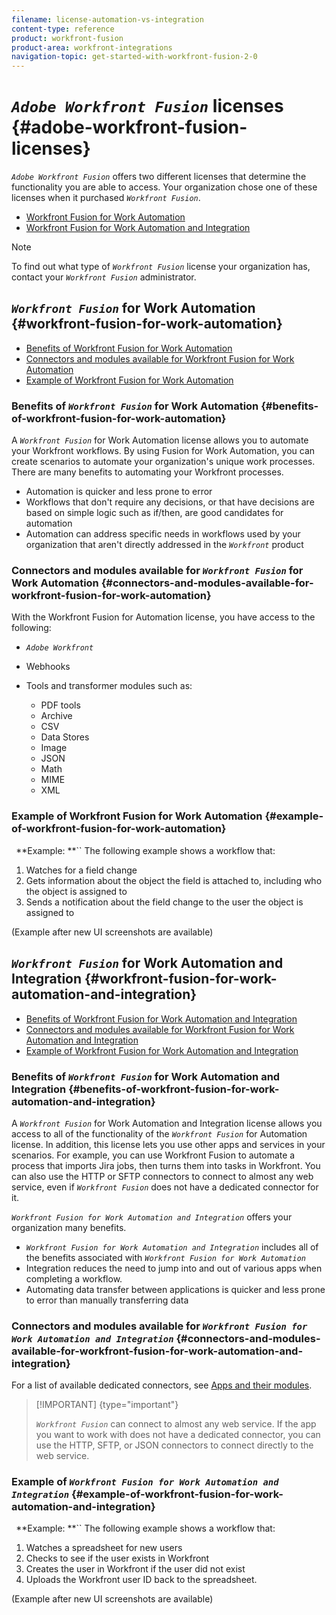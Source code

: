 ```yaml
---
filename: license-automation-vs-integration
content-type: reference
product: workfront-fusion
product-area: workfront-integrations
navigation-topic: get-started-with-workfront-fusion-2-0
---
```




# *`Adobe Workfront Fusion`* licenses {#adobe-workfront-fusion-licenses}

*`Adobe Workfront Fusion`* offers two different licenses that determine the functionality you are able to access. Your organization chose one of these licenses when it purchased *`Workfront Fusion`*. 



*  [Workfront Fusion for Work Automation](#for) 
*  [Workfront Fusion for Work Automation and Integration](#for2) 




>[!NOTE]
>
>To find out what type of *`Workfront Fusion`* license your organization has, contact your *`Workfront Fusion`* administrator.




## *`Workfront Fusion`* for Work Automation {#workfront-fusion-for-work-automation}




*  [Benefits of Workfront Fusion for Work Automation](#benefits) 
*  [Connectors and modules available for Workfront Fusion for Work Automation](#connecto) 
*  [Example of Workfront Fusion for Work Automation](#example) 




### Benefits of *`Workfront Fusion`* for Work Automation {#benefits-of-workfront-fusion-for-work-automation}

A *`Workfront Fusion`* for Work Automation license allows you to automate your Workfront workflows. By using Fusion for Work Automation, you can create scenarios to automate your organization's unique work processes. There are many benefits to automating your Workfront processes.



*  Automation is quicker and less prone to error
*  Workflows that don't require any decisions, or that have decisions are based on simple logic such as if/then, are good candidates for automation
*  Automation can address specific needs in workflows used by your organization that aren't directly addressed in the *`Workfront`* product




### Connectors and modules available for *`Workfront Fusion`* for Work Automation {#connectors-and-modules-available-for-workfront-fusion-for-work-automation}

With the Workfront Fusion for Automation license, you have access to the following:



*  *`Adobe Workfront`* 
*  Webhooks
*  Tools and transformer modules such as:

    
    
    *  PDF tools 
    *  Archive 
    *  CSV 
    *  Data Stores
    *  Image
    *  JSON
    *  Math
    *  MIME
    *  XML
    
    





### Example of Workfront Fusion for Work Automation {#example-of-workfront-fusion-for-work-automation}


` `**Example: **`` The following example shows a workflow that:



1.  Watches for a field change
1.  Gets information about the object the field is attached to, including who the object is assigned to
1.   Sends a notification about the field change to the user the object is assigned to


(Example after new UI screenshots are available)


## *`Workfront Fusion`* for Work Automation and Integration {#workfront-fusion-for-work-automation-and-integration}




*  [Benefits of Workfront Fusion for Work Automation and Integration](#benefits2) 
*  [Connectors and modules available for Workfront Fusion for Work Automation and Integration](#connecto2) 
*  [Example of Workfront Fusion for Work Automation and Integration](#example2) 




### Benefits of *`Workfront Fusion`* for Work Automation and Integration {#benefits-of-workfront-fusion-for-work-automation-and-integration}

A *`Workfront Fusion`* for Work Automation and Integration license allows you access to all of the functionality of the *`Workfront Fusion`* for Automation license. In addition, this license lets you use other apps and services in your scenarios. For example, you can use Workfront Fusion to automate a process that imports Jira jobs, then turns them into tasks in Workfront. You can also use the HTTP or SFTP connectors to connect to almost any web service, even if *`Workfront Fusion`* does not have a dedicated connector for it. 


*`Workfront Fusion for Work Automation and Integration`* offers your organization many benefits.



*  *`Workfront Fusion for Work Automation and Integration`* includes all of the benefits associated with *`Workfront Fusion for Work Automation`*
*  Integration reduces the need to jump into and out of various apps when completing a workflow.
*  Automating data transfer between applications is quicker and less prone to error than manually transferring data




### Connectors and modules available for *`Workfront Fusion for Work Automation and Integration`* {#connectors-and-modules-available-for-workfront-fusion-for-work-automation-and-integration}

For a list of available dedicated connectors, see [Apps and their modules](_apps-and-their-modules.md). 


>[!IMPORTANT] {type="important"}
>
>*`Workfront Fusion`* can connect to almost any web service. If the app you want to work with does not have a dedicated connector, you can use the HTTP, SFTP, or JSON connectors to connect directly to the web service.




### Example of *`Workfront Fusion for Work Automation and Integration`* {#example-of-workfront-fusion-for-work-automation-and-integration}


` `**Example: **`` The following example shows a workflow that:



1.  Watches a spreadsheet for new users
1.  Checks to see if the user exists in Workfront 
1.  Creates the user in Workfront if the user did not exist
1.  Uploads the Workfront user ID back to the spreadsheet.


(Example after new UI screenshots are available)
